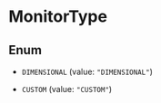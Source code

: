 

# MonitorType

## Enum


* `DIMENSIONAL` (value: `"DIMENSIONAL"`)

* `CUSTOM` (value: `"CUSTOM"`)



